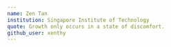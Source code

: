 ```yaml
---
name: Zen Tan
institution: Singapore Institute of Technology
quote: Growth only occurs in a state of discomfort.
github_user: xenthy 
---
```

